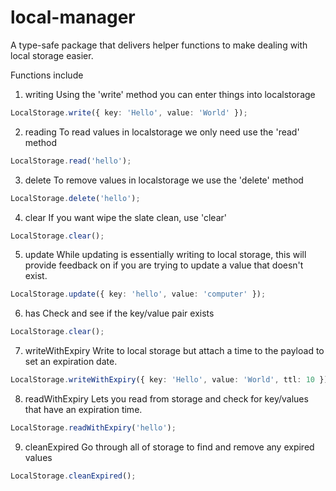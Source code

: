 # local-manager

A type-safe package that delivers helper functions to make dealing with local storage easier.

Functions include

1. writing
   Using the 'write' method you can enter things into localstorage

```typescript
LocalStorage.write({ key: 'Hello', value: 'World' });
```

2. reading
   To read values in localstorage we only need use the 'read' method

```typescript
LocalStorage.read('hello');
```

3. delete
   To remove values in localstorage we use the 'delete' method

```typescript
LocalStorage.delete('hello');
```

4. clear
   If you want wipe the slate clean, use 'clear'

```typescript
LocalStorage.clear();
```

5. update
   While updating is essentially writing to local storage, this will provide feedback on if you are trying to update a value that doesn't exist.

```typescript
LocalStorage.update({ key: 'hello', value: 'computer' });
```

6. has
   Check and see if the key/value pair exists

```typescript
LocalStorage.clear();
```

7. writeWithExpiry
   Write to local storage but attach a time to the payload to set an expiration date.

```typescript
LocalStorage.writeWithExpiry({ key: 'Hello', value: 'World', ttl: 10 }); // number is adding milliseconds to current time Date.now() + ttl
```

8. readWithExpiry
   Lets you read from storage and check for key/values that have an expiration time.

```typescript
LocalStorage.readWithExpiry('hello');
```

9. cleanExpired
   Go through all of storage to find and remove any expired values

```typescript
LocalStorage.cleanExpired();
```
